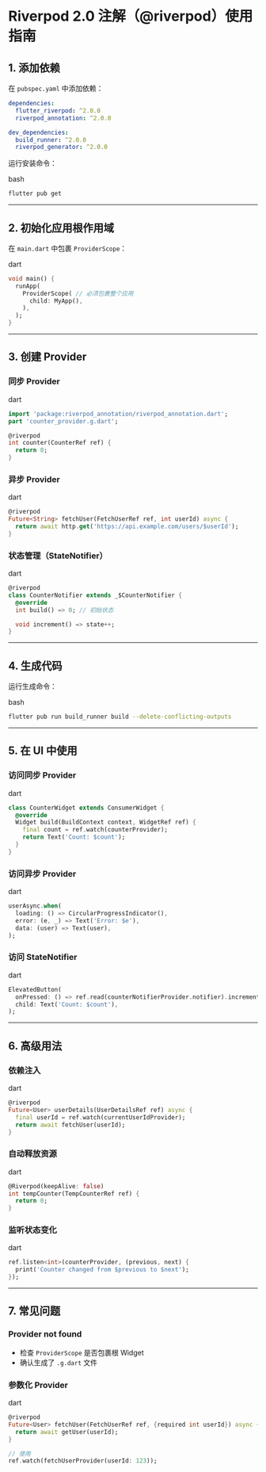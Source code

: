 

# Riverpod 2.0 注解（@riverpod）使用指南

## 1. 添加依赖

在 `pubspec.yaml` 中添加依赖：
```yaml
dependencies:
  flutter_riverpod: ^2.0.0
  riverpod_annotation: ^2.0.0

dev_dependencies:
  build_runner: ^2.0.0
  riverpod_generator: ^2.0.0
```

运行安装命令：

bash

```bash
flutter pub get
```

------

## 2. 初始化应用根作用域

在 `main.dart` 中包裹 `ProviderScope`：

dart

```dart
void main() {
  runApp(
    ProviderScope( // 必须包裹整个应用
      child: MyApp(),
    ),
  );
}
```

------

## 3. 创建 Provider

### 同步 Provider

dart

```dart
import 'package:riverpod_annotation/riverpod_annotation.dart';
part 'counter_provider.g.dart';

@riverpod
int counter(CounterRef ref) { 
  return 0;
}
```

### 异步 Provider

dart

```dart
@riverpod
Future<String> fetchUser(FetchUserRef ref, int userId) async {
  return await http.get('https://api.example.com/users/$userId');
}
```

### 状态管理（StateNotifier）

dart

```dart
@riverpod
class CounterNotifier extends _$CounterNotifier {
  @override
  int build() => 0; // 初始状态

  void increment() => state++;
}
```

------

## 4. 生成代码

运行生成命令：

bash

```bash
flutter pub run build_runner build --delete-conflicting-outputs
```

------

## 5. 在 UI 中使用

### 访问同步 Provider

dart

```dart
class CounterWidget extends ConsumerWidget {
  @override
  Widget build(BuildContext context, WidgetRef ref) {
    final count = ref.watch(counterProvider);
    return Text('Count: $count');
  }
}
```

### 访问异步 Provider

dart

```dart
userAsync.when(
  loading: () => CircularProgressIndicator(),
  error: (e, _) => Text('Error: $e'),
  data: (user) => Text(user),
);
```

### 访问 StateNotifier

dart

```dart
ElevatedButton(
  onPressed: () => ref.read(counterNotifierProvider.notifier).increment(),
  child: Text('Count: $count'),
);
```

------

## 6. 高级用法

### 依赖注入

dart

```dart
@riverpod
Future<User> userDetails(UserDetailsRef ref) async {
  final userId = ref.watch(currentUserIdProvider);
  return await fetchUser(userId);
}
```

### 自动释放资源

dart

```dart
@Riverpod(keepAlive: false)
int tempCounter(TempCounterRef ref) {
  return 0;
}
```

### 监听状态变化

dart

```dart
ref.listen<int>(counterProvider, (previous, next) {
  print('Counter changed from $previous to $next');
});
```

------

## 7. 常见问题

### Provider not found

- 检查 `ProviderScope` 是否包裹根 Widget
- 确认生成了 `.g.dart` 文件

### 参数化 Provider

dart

```dart
@riverpod
Future<User> fetchUser(FetchUserRef ref, {required int userId}) async {
  return await getUser(userId);
}

// 使用
ref.watch(fetchUserProvider(userId: 123));
```